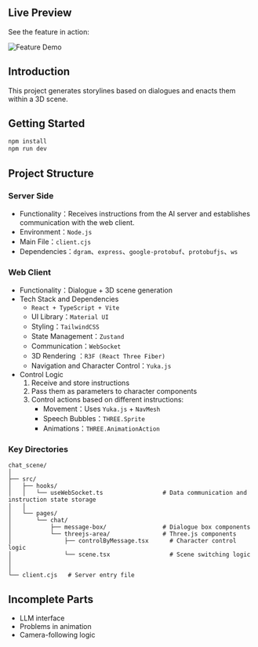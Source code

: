 ## Live Preview

See the feature in action:
 
![Feature Demo](http://tangqinying.com/demo_video/chat-scene-gif.GIF)

## Introduction

This project generates storylines based on dialogues and enacts them within a 3D scene.

## Getting Started

```bash
npm install
npm run dev
```

## Project Structure


### Server Side

- Functionality：Receives instructions from the AI server and establishes communication with the web client.
- Environment：`Node.js`
- Main File：`client.cjs`
- Dependencies：`dgram`、`express`、`google-protobuf`、`protobufjs`、`ws`


### Web Client

- Functionality：Dialogue + 3D scene generation
- Tech Stack and Dependencies
    - `React + TypeScript + Vite`
    - UI Library：`Material UI`
    - Styling：`TailwindCSS`
    - State Management：`Zustand`
    - Communication：`WebSocket`
    - 3D Rendering ：`R3F (React Three Fiber)`
    - Navigation and Character Control：`Yuka.js`
- Control Logic
  <ol type="1">
    <li>Receive and store instructions</li>
    <li>Pass them as parameters to character components</li>
    <li>
      Control actions based on different instructions:
      <ul>
        <li>Movement：Uses <code>Yuka.js</code> + <code>NavMesh</code></li>
        <li>Speech Bubbles：<code>THREE.Sprite</code></li>
        <li>Animations：<code>THREE.AnimationAction</code></li>
      </ul>
    </li>
  </ol>
      


### Key Directories

```
chat_scene/
│
├── src/   
│   ├── hooks/  
│   │   └── useWebSocket.ts                 # Data communication and instruction state storage
│   │     
│   └── pages/            
│       └── chat/
│           ├── message-box/                # Dialogue box components
│           └── threejs-area/               # Three.js components
│               ├── controlByMessage.tsx      # Character control logic
│               └── scene.tsx                 # Scene switching logic
│
│
└── client.cjs   # Server entry file
```

## Incomplete Parts

- LLM interface
- Problems in animation
- Camera-following logic
